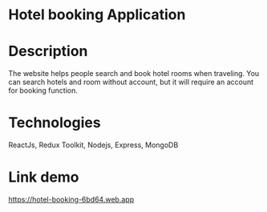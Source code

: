 # Hotel booking Application
# Description
The website helps people search and book hotel rooms when traveling. You can search hotels and room without account, but it will require an account for booking function.
# Technologies
ReactJs, Redux Toolkit, Nodejs, Express, MongoDB
# Link demo
https://hotel-booking-6bd64.web.app
